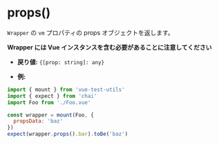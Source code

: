 # props()

`Wrapper` の `vm` プロパティの props オブジェクトを返します。

**Wrapper には Vue インスタンスを含む必要があることに注意してください**

- **戻り値:** `{[prop: string]: any}`

- **例:**

```js
import { mount } from 'vue-test-utils'
import { expect } from 'chai'
import Foo from './Foo.vue'

const wrapper = mount(Foo, {
  propsData: 'baz'
})
expect(wrapper.props().bar).toBe('baz')
```
